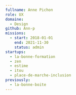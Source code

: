 ```yaml
---
fullname: Anne Pichon
role: UX
domaine:
  - Design
github: Ann-p
missions:
  - start: 2018-01-01
    end: 2021-11-30
    status: admin
startups:
  - la-bonne-formation
  - zen
  - estime
  - itou
  - place-de-marche-inclusion
previously: 
  - la-bonne-boite
---
```

